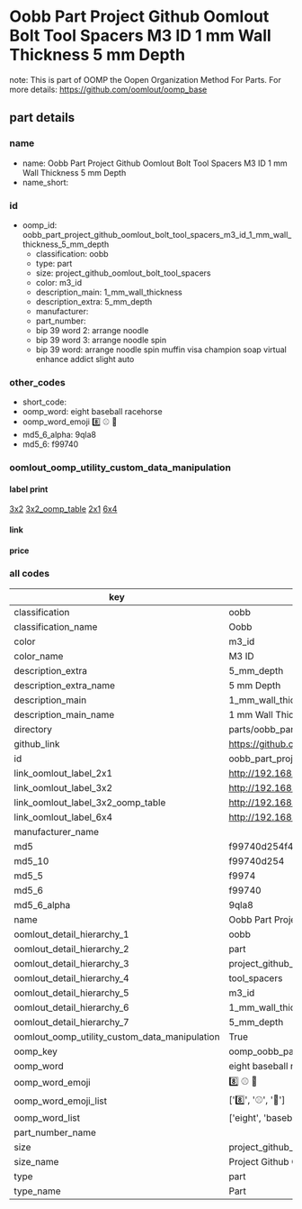 # Oobb Part Project Github Oomlout Bolt Tool Spacers M3 ID 1 mm Wall Thickness 5 mm Depth  

note: This is part of OOMP the Oopen Organization Method For Parts. For more details: https://github.com/oomlout/oomp_base

##  part details
  







### name
* name: Oobb Part Project Github Oomlout Bolt Tool Spacers M3 ID 1 mm Wall Thickness 5 mm Depth
* name_short: 
### id
* oomp_id: oobb_part_project_github_oomlout_bolt_tool_spacers_m3_id_1_mm_wall_thickness_5_mm_depth
  * classification: oobb
  * type: part
  * size: project_github_oomlout_bolt_tool_spacers
  * color: m3_id
  * description_main: 1_mm_wall_thickness
  * description_extra: 5_mm_depth
  * manufacturer: 
  * part_number: 
  * bip 39 word 2: arrange noodle
  * bip 39 word 3: arrange noodle spin
  * bip 39 word: arrange noodle spin muffin visa champion soap virtual enhance addict slight auto

### other_codes
* short_code: 
* oomp_word: eight baseball racehorse
* oomp_word_emoji :eight: :baseball: :racehorse:
* md5_6_alpha: 9qla8
* md5_6: f99740






### oomlout_oomp_utility_custom_data_manipulation
#### label print
[3x2](http://192.168.1.245:1112/?label=oomp%209qla8)
[3x2_oomp_table](http://192.168.1.108:1112/?label=oomp%209qla8)
[2x1](http://192.168.1.242:1112/?label=oomp%209qla8)
[6x4](http://192.168.1.55:1112/?label=oomp%209qla8)    

#### link

                              

#### price







### all codes 
| key | value |  
| --- | --- |  
| classification | oobb |  
| classification_name | Oobb |  
| color | m3_id |  
| color_name | M3 ID |  
| description_extra | 5_mm_depth |  
| description_extra_name | 5 mm Depth |  
| description_main | 1_mm_wall_thickness |  
| description_main_name | 1 mm Wall Thickness |  
| directory | parts/oobb_part_project_github_oomlout_bolt_tool_spacers_m3_id_1_mm_wall_thickness_5_mm_depth |  
| github_link | https://github.com/oomlout/oomlout_oomp_part_src/tree/main/parts/oobb_part_project_github_oomlout_bolt_tool_spacers_m3_id_1_mm_wall_thickness_5_mm_depth |  
| id | oobb_part_project_github_oomlout_bolt_tool_spacers_m3_id_1_mm_wall_thickness_5_mm_depth |  
| link_oomlout_label_2x1 | http://192.168.1.242:1112/?label=oomp%209qla8 |  
| link_oomlout_label_3x2 | http://192.168.1.245:1112/?label=oomp%209qla8 |  
| link_oomlout_label_3x2_oomp_table | http://192.168.1.108:1112/?label=oomp%209qla8 |  
| link_oomlout_label_6x4 | http://192.168.1.55:1112/?label=oomp%209qla8 |  
| manufacturer_name |  |  
| md5 | f99740d254f479b4987a5913a3e58062 |  
| md5_10 | f99740d254 |  
| md5_5 | f9974 |  
| md5_6 | f99740 |  
| md5_6_alpha | 9qla8 |  
| name | Oobb Part Project Github Oomlout Bolt Tool Spacers M3 ID 1 mm Wall Thickness 5 mm Depth |  
| oomlout_detail_hierarchy_1 | oobb |  
| oomlout_detail_hierarchy_2 | part |  
| oomlout_detail_hierarchy_3 | project_github_bolt |  
| oomlout_detail_hierarchy_4 | tool_spacers |  
| oomlout_detail_hierarchy_5 | m3_id |  
| oomlout_detail_hierarchy_6 | 1_mm_wall_thickness |  
| oomlout_detail_hierarchy_7 | 5_mm_depth |  
| oomlout_oomp_utility_custom_data_manipulation | True |  
| oomp_key | oomp_oobb_part_project_github_oomlout_bolt_tool_spacers_m3_id_1_mm_wall_thickness_5_mm_depth |  
| oomp_word | eight baseball racehorse |  
| oomp_word_emoji | :eight: :baseball: :racehorse: |  
| oomp_word_emoji_list | [':eight:', ':baseball:', ':racehorse:'] |  
| oomp_word_list | ['eight', 'baseball', 'racehorse'] |  
| part_number_name |  |  
| size | project_github_oomlout_bolt_tool_spacers |  
| size_name | Project Github Oomlout Bolt Tool Spacers |  
| type | part |  
| type_name | Part |  
